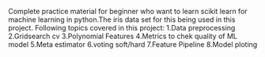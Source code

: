 Complete practice material for beginner who want to learn scikit learn for machine learning in python.The iris data set 
for this being used in this project.
Following topics covered in this project:
1.Data preprocessing 
2.Gridsearch cv
3.Polynomial Features
4.Metrics to chek quality of ML model
5.Meta estimator 
6.voting soft/hard
7.Feature Pipeline
8.Model ploting 
